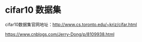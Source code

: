 # cifar10 数据集

cifar10数据集官网地址：http://www.cs.toronto.edu/~kriz/cifar.html

https://www.cnblogs.com/Jerry-Dong/p/8109938.html

